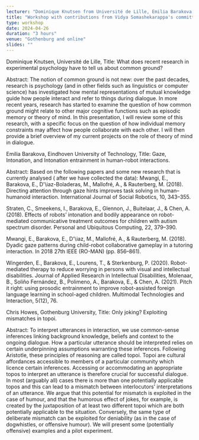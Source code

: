 ```yaml
---
lecturer: "Dominique Knutsen from Université de Lille, Emilia Barakova from Eindhoven University of Technology and Chris Howes from Gothenburg University"
title: "Workshop with contributions from Vidya Somashekarappa's committee and Chris Howes"
type: workshop
date: 2024-04-26
duration: "3 hours"
venue: "Gothenburg and online"
slides: ""
---
```


Dominique Knutsen, Université de Lille,
Title: What does recent research in experimental psychology have to tell us about common ground?

Abstract: The notion of common ground is not new: over the past decades, research is psychology (and in other fields such as linguistics or computer science) has investigated how mental representations of mutual knowledge guide how people interact and refer to things during dialogue. In more recent years, research has started to examine the question of how common ground might relate to other major cognitive functions such as episodic memory or theory of mind. In this presentation, I will review some of this research, with a specific focus on the question of how individual memory constraints may affect how people collaborate with each other. I will then provide a brief overview of my current projects on the role of theory of mind in dialogue.

Emilia Barakova, Eindhoven University of Technology,
Title: Gaze, Intonation, and Intonation entrainment in human-robot interactions.

Abstract: Based on the following papers and some new research that is currently analysed ( after we have collected the data): Mwangi, E., Barakova, E., D'\iaz-Boladeras, M., Mallofré, A., & Rauterberg, M. (2018). Directing attention through gaze hints improves task solving in human–humanoid interaction. International Journal of Social Robotics, 10, 343–355.

Straten, C., Smeekens, I., Barakova, E., Glennon, J., Buitelaar, J., & Chen, A. (2018). Effects of robots’ intonation and bodily appearance on robot-mediated communicative treatment outcomes for children with autism spectrum disorder. Personal and Ubiquitous Computing, 22, 379–390.

Mwangi, E., Barakova, E., D'\iaz, M., Mallofré, A., & Rauterberg, M. (2018). Dyadic gaze patterns during child-robot collaborative gameplay in a tutoring interaction. In 2018 27th IEEE (RO-MAN) (pp. 856–861).

Wingerden, E., Barakova, E., Lourens, T., & Sterkenburg, P. (2020). Robot-mediated therapy to reduce worrying in persons with visual and intellectual disabilities. Journal of Applied Research in Intellectual Disabilities, Molenaar, B., Soliño Fernández, B., Polimeno, A., Barakova, E., & Chen, A. (2021). Pitch it right: using prosodic entrainment to improve robot-assisted foreign language learning in school-aged children. Multimodal Technologies and Interaction, 5(12), 76.

Chris Howes, Gothenburg University,
Title: Only joking? Exploiting mismatches in topoi.

Abstract: To interpret utterances in interaction, we use common-sense inferences linking background knowledge, beliefs and context to the ongoing dialogue. How a particular utterance should be interpreted relies on certain underpinning assumptions warranting these inferences. Following Aristotle, these principles of reasoning are called topoi. Topoi are cultural affordances accessible to members of a particular community which licence certain inferences. Accessing or accommodating an appropriate topos to interpret an utterance is therefore crucial for successful dialogue. In most (arguably all) cases there is more than one potentially applicable topos and this can lead to a mismatch between interlocutors’ interpretations of an utterance. We argue that this potential for mismatch is exploited in the case of humour, and that the humorous effect of jokes, for example, is created by the juxtaposition of at least two different topoi which are both potentially applicable to the situation. Conversely, the same type of deliberate mismatch can be exploited for deniability (as in the case of dogwhistles, or offensive humour). We will present some (potentially offensive) examples and a pilot experiment.
